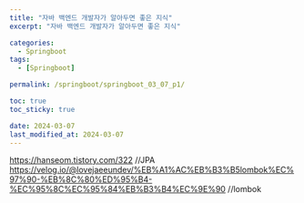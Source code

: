 ```yaml
---
title: "자바 백엔드 개발자가 알아두면 좋은 지식"
excerpt: "자바 백엔드 개발자가 알아두면 좋은 지식"

categories:
  - Springboot
tags:
  - [Springboot]

permalink: /springboot/springboot_03_07_p1/

toc: true
toc_sticky: true

date: 2024-03-07
last_modified_at: 2024-03-07
---
```


https://hanseom.tistory.com/322 //JPA
https://velog.io/@lovejaeeundev/%EB%A1%AC%EB%B3%B5lombok%EC%97%90-%EB%8C%80%ED%95%B4-%EC%95%8C%EC%95%84%EB%B3%B4%EC%9E%90 //lombok